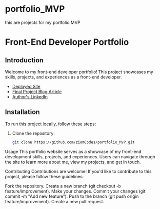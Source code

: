 # portfolio_MVP
this are projects for my portfolio MVP
# Front-End Developer Portfolio

## Introduction

Welcome to my front-end developer portfolio! This project showcases my skills, projects, and experiences as a front-end developer.

- [Deployed Site](#) <!-- Add link to your deployed site -->
- [Final Project Blog Article](#) <!-- Add link to your final project blog article -->
- [Author's LinkedIn](#) <!-- Add link to author's LinkedIn profile -->

## Installation

To run this project locally, follow these steps:

1. Clone the repository:

   ```bash
   git clone https://github.com/ziomCodes/portfolio_MVP.git

Usage
This portfolio website serves as a showcase of my front-end development skills, projects, and experiences. 
Users can navigate through the site to learn more about me, view my projects, and get in touch.

Contributing
Contributions are welcome! If you'd like to contribute to this project, please follow these guidelines:

Fork the repository.
Create a new branch (git checkout -b feature/improvement).
Make your changes.
Commit your changes (git commit -m "Add new feature").
Push to the branch (git push origin feature/improvement).
Create a new pull request.
